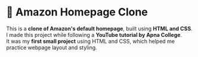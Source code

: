 # 🛒 Amazon Homepage Clone

This is a **clone of Amazon's default homepage**, built using **HTML and CSS**.  
I made this project while following a **YouTube tutorial by Apna College**.  
It was my **first small project** using HTML and CSS, which helped me practice webpage layout and styling.
